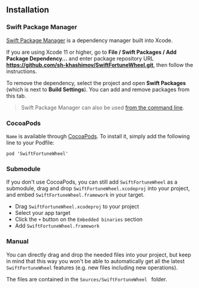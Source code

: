 ## Installation

### Swift Package Manager

[Swift Package Manager](https://swift.org/package-manager/) is a dependency manager built into Xcode.

If you are using Xcode 11 or higher, go to **File / Swift Packages / Add Package Dependency...** and enter package repository URL **https://github.com/sh-khashimov/SwiftFortuneWheel.git**, then follow the instructions.

To remove the dependency, select the project and open **Swift Packages** (which is next to **Build Settings**). You can add and remove packages from this tab.

> Swift Package Manager can also be used [from the command line](https://swift.org/package-manager/).

### CocoaPods

`Name` is available through [CocoaPods](http://cocoapods.org). To install
it, simply add the following line to your Podfile:

```
pod 'SwiftFortuneWheel'
```

### Submodule

If you don't use CocoaPods, you can still add `SwiftFortuneWheel` as a submodule, drag and drop `SwiftFortuneWheel.xcodeproj` into your project, and embed `SwiftFortuneWheel.framework` in your target.

- Drag `SwiftFortuneWheel.xcodeproj` to your project
- Select your app target
- Click the `+` button on the `Embedded binaries` section
- Add `SwiftFortuneWheel.framework`

### Manual

You can directly drag and drop the needed files into your project, but keep in mind that this way you won't be able to automatically get all the latest `SwiftFortuneWheel` features (e.g. new files including new operations).

The files are contained in the `Sources/SwiftFortuneWheel ` folder.